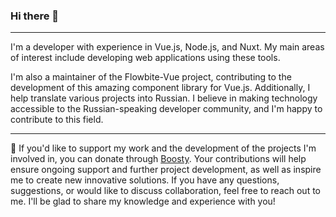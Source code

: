 ### Hi there 👋
---

I'm a developer with experience in Vue.js, Node.js, and Nuxt. 
My main areas of interest include developing web applications using these tools. 

I'm also a maintainer of the Flowbite-Vue project, contributing to the development of this amazing component library for Vue.js.
Additionally, I help translate various projects into Russian.
I believe in making technology accessible to the Russian-speaking developer community, and I'm happy to contribute to this field.


---
💪 If you'd like to support my work and the development of the projects I'm involved in, you can donate through [Boosty](https://boosty.to/honey-bunny). 
Your contributions will help ensure ongoing support and further project development, as well as inspire me to create new innovative solutions.
If you have any questions, suggestions, or would like to discuss collaboration, feel free to reach out to me. 
I'll be glad to share my knowledge and experience with you!
